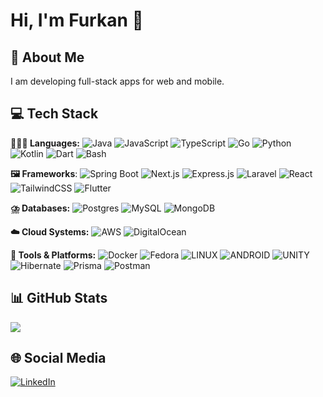 # Hi, I'm Furkan 👋

## 💫 About Me

I am developing full-stack apps for web and mobile.

## 💻 Tech Stack

**👨🏼‍💻 Languages:** ![Java](https://img.shields.io/badge/Java-%23ED8B00.svg?logo=openjdk&logoColor=white) ![JavaScript](https://img.shields.io/badge/javascript-%23323330.svg?logo=javascript&logoColor=%23F7DF1E) ![TypeScript](https://img.shields.io/badge/TypeScript-3178C6?logo=typescript&logoColor=fff) ![Go](https://img.shields.io/badge/Go-%2300ADD8.svg?logo=go&logoColor=white) ![Python](https://img.shields.io/badge/python-3670A0?logo=python&logoColor=ffdd54) ![Kotlin](https://img.shields.io/badge/kotlin-%230095D5.svg?logo=kotlin&logoColor=white) ![Dart](https://img.shields.io/badge/dart-%230175C2.svg?logo=dart&logoColor=white) ![Bash](https://img.shields.io/badge/Bash-4EAA25?&logo=gnubash&logoColor=fff)

**🖼️ Frameworks**: ![Spring Boot](https://img.shields.io/badge/Spring%20Boot-6DB33F?logo=springboot&logoColor=fff) ![Next.js](https://img.shields.io/badge/Next.js-black?logo=next.js&logoColor=white) ![Express.js](https://img.shields.io/badge/Express.js-%23404d59.svg?logo=express&logoColor=%2361DAFB) ![Laravel](https://img.shields.io/badge/Laravel-%23FF2D20.svg?logo=laravel&logoColor=white) ![React](https://img.shields.io/badge/react-%2320232a.svg?logo=react&logoColor=%2361DAFB) ![TailwindCSS](https://img.shields.io/badge/Tailwind%20CSS-%2338B2AC.svg?logo=tailwind-css&logoColor=white) ![Flutter](https://img.shields.io/badge/Flutter-%2302569B.svg?logo=Flutter&logoColor=white)

**⛈️ Databases:** ![Postgres](https://img.shields.io/badge/Postgres-%23316192.svg?logo=postgresql&logoColor=white) ![MySQL](https://img.shields.io/badge/mysql-%2300f.svg?logo=mysql&logoColor=white) ![MongoDB](https://img.shields.io/badge/MongoDB-%234ea94b.svg?logo=mongodb&logoColor=white)

**☁️ Cloud Systems:** ![AWS](https://img.shields.io/badge/AWS-%23FF9900.svg?logo=amazon-web-services&logoColor=white) ![DigitalOcean](https://img.shields.io/badge/DigitalOcean-%230167ff.svg?logo=digitalOcean&logoColor=white)

**🧰 Tools & Platforms:** ![Docker](https://img.shields.io/badge/docker-%230db7ed.svg?logo=docker&logoColor=white) ![Fedora](https://img.shields.io/badge/Fedora-51A2DA?logo=fedora&logoColor=fff) ![LINUX](https://img.shields.io/badge/Linux-FCC624?logo=linux&logoColor=black) ![ANDROID](https://img.shields.io/badge/android-%2320232a.svg?logo=android&logoColor=%a4c639) ![UNITY](https://img.shields.io/badge/Unity-%2320232a.svg?logo=unity&logoColor=white) ![Hibernate](https://img.shields.io/badge/Hibernate-59666C?logo=hibernate&logoColor=fff) ![Prisma](https://img.shields.io/badge/Prisma-2D3748?logo=prisma&logoColor=white) ![Postman](https://img.shields.io/badge/Postman-FF6C37?logo=postman&logoColor=white)

## 📊 GitHub Stats

![](https://github-readme-stats.vercel.app/api/top-langs/?username=cavdarfurkan&theme=dark&hide_border=false&include_all_commits=false&count_private=false&layout=compact&exclude_repo=SanalAileler,DijitallesenCocuklar&hide=jupyter%20notebook)

## 🌐 Social Media

[![LinkedIn](https://img.shields.io/badge/LinkedIn-%230077B5.svg?logo=linkedin&logoColor=white)](https://linkedin.com/in/furkancavdar)

<!-- Proudly created with GPRM ( https://gprm.itsvg.in )
<!--
**cavdarfurkan/cavdarfurkan** is a ✨ _special_ ✨ repository because its `README.md` (this file) appears on your GitHub profile.

Here are some ideas to get you started:

- 🔭 I’m currently working on ...
- 🌱 I’m currently learning ...
- 👯 I’m looking to collaborate on ...
- 🤔 I’m looking for help with ...
- 💬 Ask me about ...
- 📫 How to reach me: ...
- 😄 Pronouns: ...
- ⚡ Fun fact: ...
-->
